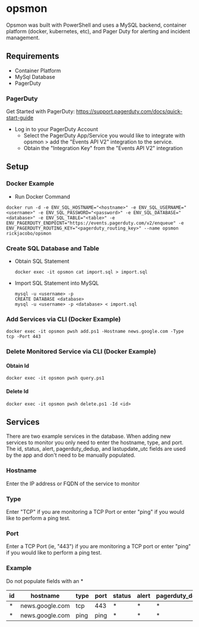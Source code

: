 # opsmon
Opsmon was built with PowerShell and uses a MySQL backend, container platform (docker, kubernetes, etc), and Pager Duty for alerting and incident management.

## Requirements
- Container Platform
- MySql Database
- PagerDuty

### PagerDuty
Get Started with PagerDuty: https://support.pagerduty.com/docs/quick-start-guide
- Log in to your PagerDuty Account
  - Select the PagerDuty App/Service you would like to integrate with opsmon > add the "Events API V2" integration to the service. 
  - Obtain the "Integration Key" from the "Events API V2" integration

## Setup
### Docker Example
* Run Docker Command
````
docker run -d -e ENV_SQL_HOSTNAME="<hostname>" -e ENV_SQL_USERNAME="<username>" -e ENV_SQL_PASSWORD="<password>" -e ENV_SQL_DATABASE="<database>" -e ENV_SQL_TABLE="<table>" -e ENV_PAGERDUTY_ENDPOINT="https://events.pagerduty.com/v2/enqueue" -e ENV_PAGERDUTY_ROUTING_KEY="<pagerduty_routing_key>" --name opsmon rickjacobo/opsmon
````

### Create SQL Database and Table
* Obtain SQL Statement
    ````
    docker exec -it opsmon cat import.sql > import.sql
    ````

* Import SQL Statement into MySQL
    ````
    mysql -u <username> -p
    CREATE DATABASE <database>
    mysql -u <username> -p <database> < import.sql
    ````

### Add Services via CLI (Docker Example)
````
docker exec -it opsmon pwsh add.ps1 -Hostname news.google.com -Type tcp -Port 443
````

### Delete Monitored Service via CLI (Docker Example)
#### Obtain Id
  ````
  docker exec -it opsmon pwsh query.ps1
  ````

#### Delete Id
  ````
  docker exec -it opsmon pwsh delete.ps1 -Id <id>
  ````

## Services
There are two example services in the database. When adding new services to monitor you only need to enter the hostname, type, and port. The id, status, alert, pagerduty_dedup, and lastupdate_utc fields are used by the app and don't need to be manually populated.
### Hostname
Enter the IP address or FQDN of the service to monitor
### Type
Enter "TCP" if you are monitoring a TCP Port or enter "ping" if you would like to perform a ping test.
  
### Port
Enter a TCP Port (ie, "443") if you are monitoring a TCP port or enter "ping" if you would like to perform a ping test.

### Example
Do not populate fields with an *

| id          | hostname         | type | port | status | alert | pagerduty_dedup | lastupdate_utc |
| ----------- | -----------      | ----------- | ----------- | ----------- | ----------- | ----------- | ----------- |
| *           | news.google.com  | tcp  | 443  |*            |*            |*            |*            |*            |
| *           | news.google.com  | ping | ping |*            |*            |*            |*            |*            |
